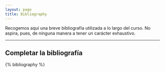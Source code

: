 ```yaml
---
layout: page
title: Bibliography
--- 
```


Recogemos aquí una breve bibliografía utilizada a lo largo del curso. No aspira, pues, de ninguna manera a tener un carácter exhaustivo.

---

## Completar la bibliografía

<p>{% bibliography %}</p>